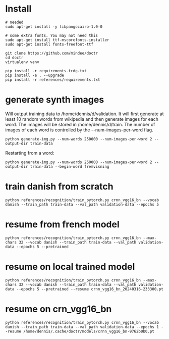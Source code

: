 # Install

    # needed
    sudo apt-get install -y libpangocairo-1.0-0
    
    # some extra fonts. You may not need this
    sudo apt-get install ttf-mscorefonts-installer
    sudo apt-get install fonts-freefont-ttf

    git clone https://github.com/mindee/doctr
    cd doctr
    virtualenv venv

    pip install -r requirements-trdg.txt
    pip install -e . --upgrade
    pip install -r references/requirements.txt

# generate synth images 

Will output training data to /home/dennis/d/validation. It will first generate at least 10 random words from wikipedia and then generate images for each word. The images will be stored in /home/dennis/d/train. The number of images of each word is controlled by the --num-images-per-word flag.

    python generate-img.py --num-words 250000 --num-images-per-word 2 --output-dir train-data

Restarting from a word:

    python generate-img.py --num-words 250000 --num-images-per-word 2 --output-dir train-data --begin-word fremvisning

# train danish from scratch

    python references/recognition/train_pytorch.py crnn_vgg16_bn --vocab danish --train_path train-data --val_path validation-data --epochs 5 

# resume from french model

    python references/recognition/train_pytorch.py crnn_vgg16_bn --max-chars 32 --vocab danish --train_path train-data --val_path validation-data --epochs 5 --pretrained

# resume on local trained model

    python references/recognition/train_pytorch.py crnn_vgg16_bn --max-chars 32 --vocab danish --train_path train-data --val_path validation-data --epochs 5 --pretrained --resume crnn_vgg16_bn_20240316-233300.pt

# resume on crn_vgg16_bn 

    python references/recognition/train_pytorch.py crnn_vgg16_bn --vocab danish --train_path train-data --val_path validation-data --epochs 1 --resume /home/dennis/.cache/doctr/models/crnn_vgg16_bn-9762b0b0.pt
